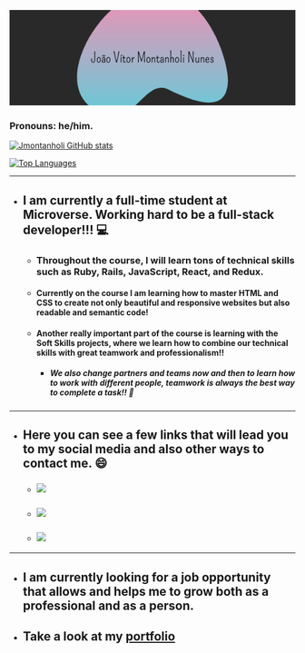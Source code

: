 ![this is my logo](https://github.com/jmontanholi/jmontanholi/blob/main/João%20Vítor%20Montanholi%20Nunes.png) 

### Pronouns: he/him.
[![Jmontanholi GitHub stats](https://github-readme-stats.vercel.app/api?username=jmontanholi&show_icons=true&theme=radical)](https://github.com/jmontanholi/github-readme-stats)

[![Top Languages](https://github-readme-stats.vercel.app/api/top-langs/?username=jmontanholi&layout=compact&theme=radical)](https://github.com/jmontanholi/github-readme-stats)

---
* ## I am currently a full-time student at Microverse. Working hard to be a full-stack developer!!! :computer:
     * ### Throughout the course, I will learn tons of technical skills such as Ruby, Rails, JavaScript, React, and Redux. 
     * #### Currently on the course I am learning how to master HTML and CSS to create not only beautiful and responsive websites but also readable and semantic code! 
     * #### Another really important part of the course is learning with the Soft Skills projects, where we learn how to combine our technical skills with great teamwork and professionalism!! 
       * ##### We also change partners and teams now and then to learn how to work with different people, teamwork is always the best way to complete a task!! :busts_in_silhouette:
--- 

* ## Here you can see a few links that will lead you to my social media and also other ways to contact me. :smile:
  * ### [<img src="https://img.shields.io/badge/LinkedIn-0077B5?style=for-the-badge&logo=linkedin&logoColor=white"/>](https://www.linkedin.com/in/joaovitormontanholi/)
  * ### [<img src="https://img.shields.io/badge/Twitter-1DA1F2?style=for-the-badge&logo=twitter&logoColor=white"/>](https://twitter.com/MontanholiNunes)
  * ### [<img src="https://img.shields.io/badge/Gmail-D14836?style=for-the-badge&logo=gmail&logoColor=white"/>](jonunes9326@hotmail.com.br)

---
 * ## I am currently looking for a job opportunity that allows and helps me to grow both as a professional and as a person.
* ## Take a look at my [portfolio](https://jmontanholi.github.io/my_portfolio/)
